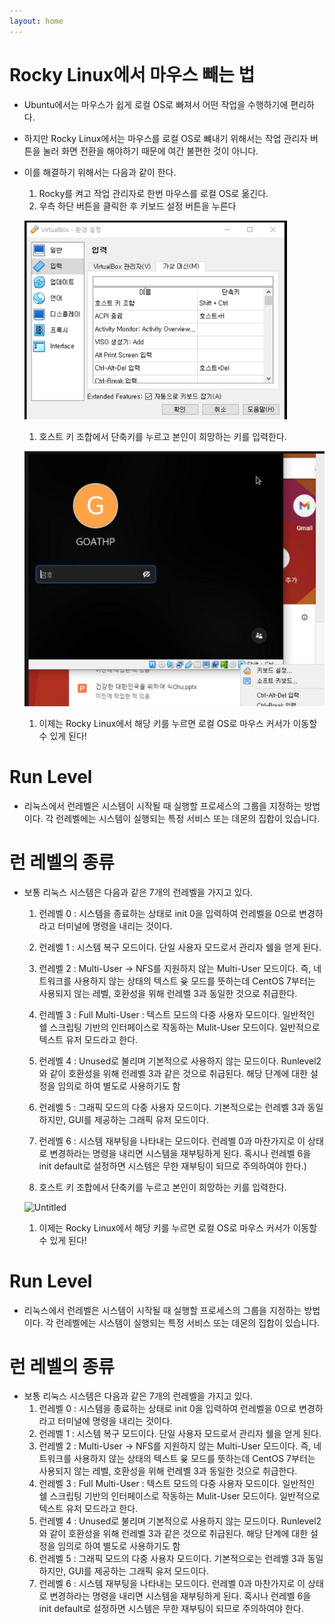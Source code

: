 ```yaml
---
layout: home
---
```


# Rocky Linux에서 마우스 빼는 법

- Ubuntu에서는 마우스가 쉽게 로컬 OS로 빠져서 어떤 작업을 수행하기에 편리하다.
- 하지만 Rocky Linux에서는 마우스를 로컬 OS로 뺴내기 위해서는 작업 관리자 버튼을 눌러 화면 전환을 해야하기 때문에 여간 불편한 것이 아니다.
- 이를 해결하기 위해서는 다음과 같이 한다.
    1. Rocky를 켜고 작업 관리자로 한번 마우스를 로컬 OS로 옮긴다.
    2. 우측 하단 버튼을 클릭한 후 키보드 설정 버튼을 누른다
    
    ![Untitled](./image/KakaoTalk_20230424_184146355.png)
    
    1. 호스트 키 조합에서 단축키를 누르고 본인이 희망하는 키를 입력한다.
    
    ![Untitled](./image/KakaoTalk_20230424_184152812.png)
    
    1. 이제는 Rocky Linux에서 해당 키를 누르면 로컬 OS로 마우스 커서가 이동할 수 있게 된다!

# Run Level

- 리눅스에서 런레벨은 시스템이 시작될 때 실행할 프로세스의 그룹을 지정하는 방법이다. 각 런레벨에는 시스템이 실행되는 특정 서비스 또는 데몬의 집합이 있습니다.

# 런 레벨의 종류

- 보통 리눅스 시스템은 다음과 같은 7개의 런레벨을 가지고 있다.
    1. 런레벨 0 : 시스템을 종료하는 상태로 init 0을 입력하여 런레벨을 0으로 변경하라고 터미널에 명령을 내리는 것이다.
    2. 런레벨 1 : 시스템 복구 모드이다. 단일 사용자 모드로서 관리자 쉘을 얻게 된다.
    3. 런레벨 2 : Multi-User → NFS를 지원하지 않는 Multi-User 모드이다. 즉, 네트워크를 사용하지 않는 상태의 텍스트 윶 모드를 뜻하는데 CentOS 7부터는 사용되지 않는 레벨, 호환성을 위해 런레벨 3과 동일한 것으로 취급한다.
    4. 런레벨 3 : Full Multi-User : 텍스트 모드의 다중 사용자 모드이다. 일반적인 쉘 스크립팅 기반의 인터페이스로 작동하는 Mulit-User 모드이다. 일반적으로 텍스트 유저 모드라고 한다.
    5. 런레벨 4 : Unused로 불리며 기본적으로 사용하지 않는 모드이다. Runlevel2와 같이 호환성을 위해 런레벨 3과 같은 것으로 취급된다. 해당 단계에 대한 설정을 임의로 하여 별도로 사용하기도 함
    6. 런레벨 5 : 그래픽 모드의 다중 사용자 모드이다. 기본적으로는 런레벨 3과 동일하지만, GUI를 제공하는 그래픽 유저 모드이다.
    7. 런레벨 6 : 시스템 재부팅을 나타내는 모드이다. 런레벨 0과 마찬가지로 이 상태로 변경하라는 명령을 내리면 시스템을 재부팅하게 된다. 혹시나 런레벨 6을 init default로 설정하면 시스템은 무한 재부팅이 되므로 주의하여야 한다.)
    
    1. 호스트 키 조합에서 단축키를 누르고 본인이 희망하는 키를 입력한다.
    
    ![Untitled](https://s3-us-west-2.amazonaws.com/secure.notion-static.com/220ddc62-64a3-437e-94a1-873f4af87e23/Untitled.png)
    
    1. 이제는 Rocky Linux에서 해당 키를 누르면 로컬 OS로 마우스 커서가 이동할 수 있게 된다!

# Run Level

- 리눅스에서 런레벨은 시스템이 시작될 때 실행할 프로세스의 그룹을 지정하는 방법이다. 각 런레벨에는 시스템이 실행되는 특정 서비스 또는 데몬의 집합이 있습니다.

# 런 레벨의 종류

- 보통 리눅스 시스템은 다음과 같은 7개의 런레벨을 가지고 있다.
    1. 런레벨 0 : 시스템을 종료하는 상태로 init 0을 입력하여 런레벨을 0으로 변경하라고 터미널에 명령을 내리는 것이다.
    2. 런레벨 1 : 시스템 복구 모드이다. 단일 사용자 모드로서 관리자 쉘을 얻게 된다.
    3. 런레벨 2 : Multi-User → NFS를 지원하지 않는 Multi-User 모드이다. 즉, 네트워크를 사용하지 않는 상태의 텍스트 윶 모드를 뜻하는데 CentOS 7부터는 사용되지 않는 레벨, 호환성을 위해 런레벨 3과 동일한 것으로 취급한다.
    4. 런레벨 3 : Full Multi-User : 텍스트 모드의 다중 사용자 모드이다. 일반적인 쉘 스크립팅 기반의 인터페이스로 작동하는 Mulit-User 모드이다. 일반적으로 텍스트 유저 모드라고 한다.
    5. 런레벨 4 : Unused로 불리며 기본적으로 사용하지 않는 모드이다. Runlevel2와 같이 호환성을 위해 런레벨 3과 같은 것으로 취급된다. 해당 단계에 대한 설정을 임의로 하여 별도로 사용하기도 함
    6. 런레벨 5 : 그래픽 모드의 다중 사용자 모드이다. 기본적으로는 런레벨 3과 동일하지만, GUI를 제공하는 그래픽 유저 모드이다.
    7. 런레벨 6 : 시스템 재부팅을 나타내는 모드이다. 런레벨 0과 마찬가지로 이 상태로 변경하라는 명령을 내리면 시스템을 재부팅하게 된다. 혹시나 런레벨 6을 init default로 설정하면 시스템은 무한 재부팅이 되므로 주의하여야 한다.